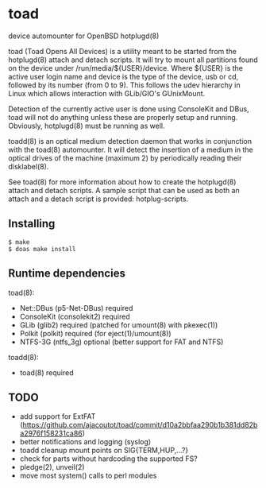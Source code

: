 # toad
device automounter for OpenBSD hotplugd(8)

toad (Toad Opens All Devices) is a utility meant to be started from the
hotplugd(8) attach and detach scripts.  It will try to mount all
partitions found on the device under /run/media/${USER}/device.  Where
${USER} is the active user login name and device is the type of the
device, usb or cd, followed by its number (from 0 to 9).  This follows
the udev hierarchy in Linux which allows interaction with GLib/GIO's
GUnixMount.

Detection of the currently active user is done using ConsoleKit and DBus,
toad will not do anything unless these are properly setup and running.
Obviously, hotplugd(8) must be running as well.

toadd(8) is an optical medium detection daemon that works in conjunction
with the toad(8) automounter.  It will detect the insertion of a medium
in the optical drives of the machine (maximum 2) by periodically reading
their disklabel(8).

See toad(8) for more information about how to create the hotplugd(8) attach and
detach scripts. A sample script that can be used as both an attach and a detach
script is provided: hotplug-scripts.

Installing
----------
    $ make
    $ doas make install

Runtime dependencies
--------------------
toad(8):
- Net::DBus (p5-Net-DBus)	required
- ConsoleKit (consolekit2)	required
- GLib (glib2)			required (patched for umount(8) with pkexec(1))
- Polkit (polkit)		required (for eject(1)/umount(8))
- NTFS-3G (ntfs_3g)		optional (better support for FAT and NTFS)

toadd(8):
- toad(8)			required

TODO
----
- add support for ExtFAT (https://github.com/ajacoutot/toad/commit/d10a2bbfaa290b1b381dd82ba2976f158231ca86)
- better notifications and logging (syslog)
- toadd cleanup mount points on SIG{TERM,HUP,...?}
- check for parts without hardcoding the supported FS?
- pledge(2), unveil(2)
- move most system() calls to perl modules
